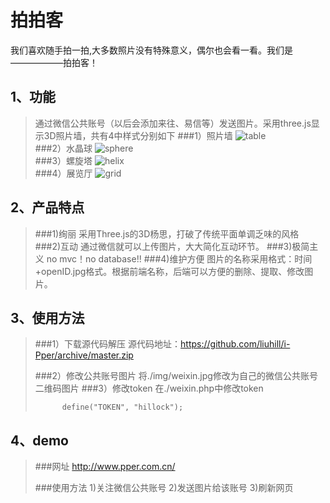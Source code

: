 拍拍客
====

我们喜欢随手拍一拍,大多数照片没有特殊意义，偶尔也会看一看。我们是——————拍拍客！

1、功能
----
>通过微信公共账号（以后会添加来往、易信等）发送图片。采用three.js显示3D照片墙，共有4中样式分别如下
>###1）照片墙
>![table](http://www.pper.com.cn/img/table.gif)  
>###2）水晶球
>![sphere](http://www.pper.com.cn/img/sphere.gif)  
>###3）螺旋塔
>![helix](http://www.pper.com.cn/img/helix.gif)  
>###4）展览厅
>![grid](http://www.pper.com.cn/img/grid.gif)  


2、产品特点
----
>###1)绚丽
>采用Three.js的3D杨思，打破了传统平面单调乏味的风格
>###2)互动
>通过微信就可以上传图片，大大简化互动环节。
>###3)极简主义
>no mvc！no database!!
>###4)维护方便
>图片的名称采用格式：时间+openID.jpg格式。根据前端名称，后端可以方便的删除、提取、修改图片。

3、使用方法
----
>###1）下载源代码解压
>源代码地址：https://github.com/liuhill/i-Pper/archive/master.zip
>
>###2）修改公共账号图片
>将./img/weixin.jpg修改为自己的微信公共账号二维码图片
>###3）修改token
>在./weixin.php中修改token
> ```
>		define("TOKEN", "hillock");
>```

4、demo
----
>###网址
>http://www.pper.com.cn/
>
>###使用方法
>1)关注微信公共账号
>2)发送图片给该账号
>3)刷新网页


